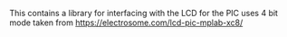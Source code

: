 This contains a library for interfacing with the LCD for the PIC
uses 4 bit mode 
taken from https://electrosome.com/lcd-pic-mplab-xc8/
